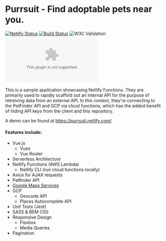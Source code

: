 # Purrsuit - Find adoptable pets near you.

[![Netlify Status](https://api.netlify.com/api/v1/badges/ea74f230-3795-4c15-9e58-0d3064230a29/deploy-status)](https://app.netlify.com/sites/purrsuit/deploys) [![Build Status](https://travis-ci.org/AndrewGroe/purrsuit.svg?branch=master)](https://travis-ci.org/AndrewGroe/purrsuit) ![W3C Validation](https://img.shields.io/w3c-validation/default?targetUrl=https%3A%2F%2Fpurrsuit.netlify.com)  ![Mozilla HTTP Observatory Grade](https://img.shields.io/mozilla-observatory/grade/purrsuit.netlify.com)


This is a sample application showcasing Netlify Functions. They are primarily used to rapidly scaffold out an internal API for the purpose of retreiving data from an external API. In this context, they're connecting to the PetFinder API and GCP via cloud functions, which has the added benefit of hiding API keys from the client and this repository.

A demo can be found at https://purrsuit.netlify.com/

#### Features include:
* Vue.js
  * Vuex
  * Vue Router
* Serverless Architecture
* Netlify Functions (AWS Lambda)
  * Netlify CLI (run cloud functions locally)
* Axios for AJAX requests
* Petfinder API
* [Google Maps Services](https://github.com/googlemaps/google-maps-services-js)
* GCP
    * Geocode API
    * Places Autocomplete API
* Unit Tests (Jest)
* SASS & BEM CSS
* Responsive Design
  * Flexbox
  * Media Queries
* Pagination
